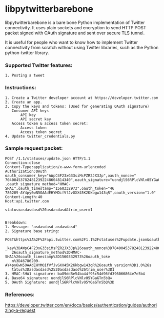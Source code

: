 # libpytwitterbarebone 


libpytwitterbarebone is a bare bone Python implementation of Twitter connectivity.
It uses plain sockets and encryption to send HTTP POST packet signed with OAuth signature and sent over secure TLS tunnel.

It is useful for people who want to know how to implement Twitter connectivity from scratch
without using Twitter libraries, such as the Python python-twitter library.


### Supported Twitter features:

    1. Posting a tweet


### Instructions:

    1. Create a Twitter developer account at https://developer.twitter.com
    2. Create an app.
    3. Copy the keys and tokens: (Used for generating OAuth signature)
       Consumer API keys
           API key
           API secret key
       Access token & access token secret:
           Access token
           Access token secret
    4. Update twitter_credentials.py


### Sample request packet:

    POST /1.1/statuses/update.json HTTP/1.1
    Connection:close
    Content-Type:application/x-www-form-urlencoded
    Authorization:OAuth oauth_consumer_key="AWpC4F23xG33siMsPZR2JX3Jp",oauth_nonce="
    704004537824812392248604814340",oauth_signature="uondjlS6RPlcVNlv05YGaGTn5bQ%3D"
    ,oauth_signature_method="HMAC-SHA1",oauth_timestamp="1560332973",oauth_token="46
    786209-AY4py6wN5OAAdEHYMOifVfJvGXX45K2Kkbgw143qR",oauth_version="1.0"
    Content-Length:40
    Host:api.twitter.com

    status=asdasdasd%20asdasdasd&trim_user=1


    Breakdown:
    1. Message: "asdasdasd asdasdasd"
    2. Signature base string:
       POST&https%3A%2F%2Fapi.twitter.com%2F1.1%2Fstatuses%2Fupdate.json&oauth_consumer
       _key%3DAWpC4F23xG33siMsPZR2JX3Jp%26oauth_nonce%3D704004537824812392248604814340%
       26oauth_signature_method%3DHMAC-SHA1%26oauth_timestamp%3D1560332973%26oauth_toke
       n%3D46786209-AY4py6wN5OAAdEHYMOifVfJvGXX45K2Kkbgw143qR%26oauth_version%3D1.0%26s
       tatus%3Dasdasdasd%2520asdasdasd%26trim_user%3D1
    3. HMAC-SHA1 signature: ba89dd8e54ba44f95c54d96fd396066864e7e5b4
    4. Base64 signature: uondjlS6RPlcVNlv05YGaGTn5bQ=
    5. OAuth Signature: uondjlS6RPlcVNlv05YGaGTn5bQ%3D


### References:

https://developer.twitter.com/en/docs/basics/authentication/guides/authorizing-a-request
